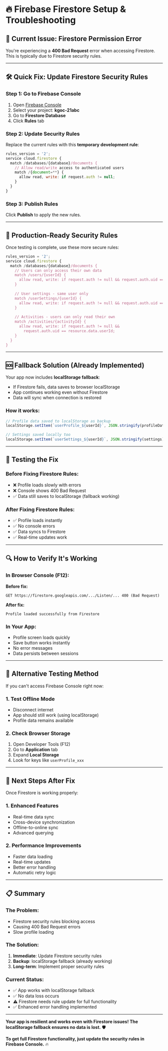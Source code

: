 # 🔥 Firebase Firestore Setup & Troubleshooting

## 🚨 Current Issue: Firestore Permission Error

You're experiencing a **400 Bad Request** error when accessing Firestore. This is typically due to Firestore security rules.

---

## 🛠️ **Quick Fix: Update Firestore Security Rules**

### Step 1: Go to Firebase Console
1. Open [Firebase Console](https://console.firebase.google.com/)
2. Select your project: **kgoc-21abc**
3. Go to **Firestore Database**
4. Click **Rules** tab

### Step 2: Update Security Rules
Replace the current rules with this **temporary development rule**:

```javascript
rules_version = '2';
service cloud.firestore {
  match /databases/{database}/documents {
    // Allow read/write access to authenticated users
    match /{document=**} {
      allow read, write: if request.auth != null;
    }
  }
}
```

### Step 3: Publish Rules
Click **Publish** to apply the new rules.

---

## 🔐 **Production-Ready Security Rules**

Once testing is complete, use these more secure rules:

```javascript
rules_version = '2';
service cloud.firestore {
  match /databases/{database}/documents {
    // Users can only access their own data
    match /users/{userId} {
      allow read, write: if request.auth != null && request.auth.uid == userId;
    }
    
    // User settings - same user only
    match /userSettings/{userId} {
      allow read, write: if request.auth != null && request.auth.uid == userId;
    }
    
    // Activities - users can only read their own
    match /activities/{activityId} {
      allow read, write: if request.auth != null && 
        request.auth.uid == resource.data.userId;
    }
  }
}
```

---

## 🆘 **Fallback Solution (Already Implemented)**

Your app now includes **localStorage fallback**:
- If Firestore fails, data saves to browser localStorage
- App continues working even without Firestore
- Data will sync when connection is restored

### How it works:
```javascript
// Profile data saved to localStorage as backup
localStorage.setItem(`userProfile_${userId}`, JSON.stringify(profileData));

// Settings saved locally too
localStorage.setItem(`userSettings_${userId}`, JSON.stringify(settings));
```

---

## 🧪 **Testing the Fix**

### Before Fixing Firestore Rules:
- ❌ Profile loads slowly with errors
- ❌ Console shows 400 Bad Request
- ✅ Data still saves to localStorage (fallback working)

### After Fixing Firestore Rules:
- ✅ Profile loads instantly
- ✅ No console errors
- ✅ Data syncs to Firestore
- ✅ Real-time updates work

---

## 🔍 **How to Verify It's Working**

### In Browser Console (F12):
**Before fix:**
```
GET https://firestore.googleapis.com/.../Listen/... 400 (Bad Request)
```

**After fix:**
```
Profile loaded successfully from Firestore
```

### In Your App:
- Profile screen loads quickly
- Save button works instantly
- No error messages
- Data persists between sessions

---

## 📱 **Alternative Testing Method**

If you can't access Firebase Console right now:

### 1. Test Offline Mode
- Disconnect internet
- App should still work (using localStorage)
- Profile data remains available

### 2. Check Browser Storage
1. Open Developer Tools (F12)
2. Go to **Application** tab
3. Expand **Local Storage**
4. Look for keys like `userProfile_xxx`

---

## 🚀 **Next Steps After Fix**

Once Firestore is working properly:

### 1. Enhanced Features
- Real-time data sync
- Cross-device synchronization
- Offline-to-online sync
- Advanced querying

### 2. Performance Improvements
- Faster data loading
- Real-time updates
- Better error handling
- Automatic retry logic

---

## 📋 **Summary**

### The Problem:
- Firestore security rules blocking access
- Causing 400 Bad Request errors
- Slow profile loading

### The Solution:
1. **Immediate**: Update Firestore security rules
2. **Backup**: localStorage fallback (already working)
3. **Long-term**: Implement proper security rules

### Current Status:
- ✅ App works with localStorage fallback
- ✅ No data loss occurs
- ⚠️ Firestore needs rule update for full functionality
- ✅ Enhanced error handling implemented

---

**Your app is resilient and works even with Firestore issues! The localStorage fallback ensures no data is lost.** 🛡️

**To get full Firestore functionality, just update the security rules in Firebase Console.** 🔥
